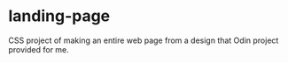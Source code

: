 # landing-page
CSS project of making an entire web page from a design that Odin project provided for me.
